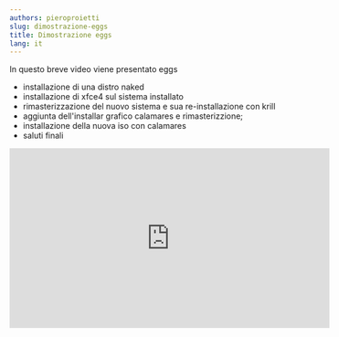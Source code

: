 ```yaml
---
authors: pieroproietti
slug: dimostrazione-eggs
title: Dimostrazione eggs
lang: it
---
```


In questo breve video viene presentato eggs

* installazione di una distro naked
* installazione di xfce4 sul sistema installato
* rimasterizzazione del nuovo sistema e sua re-installazione con krill
* aggiunta dell'installar grafico calamares e rimasterizzione;
* installazione della nuova iso con calamares
* saluti finali

<iframe width="560" height="315" src="https://www.youtube.com/embed/cKSszLKUwxA" title="YouTube video player" frameborder="0" allow="accelerometer; autoplay; clipboard-write; encrypted-media; gyroscope; picture-in-picture; web-share" allowfullscreen></iframe>

